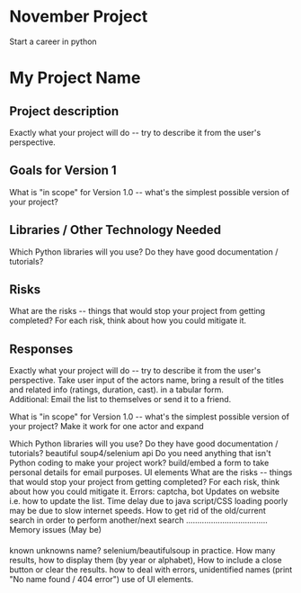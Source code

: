 # November Project
Start a career in python

# My Project Name

## Project description

Exactly what your project will do -- try to describe it from the user's perspective.


## Goals for Version 1

What is "in scope" for Version 1.0 -- what's the simplest possible version of your project?

## Libraries / Other Technology Needed

Which Python libraries will you use? Do they have good documentation / tutorials?

## Risks

What are the risks -- things that would stop your project from getting completed? For each risk, think about how you could mitigate it.

## Responses ##
Exactly what your project will do -- try to describe it from the user's perspective.
	Take user input of the actors name, bring a result of the titles and related info (ratings, duration, cast). in a tabular form.  
	Additional: Email the list to themselves or send it to a friend.
	
What is "in scope" for Version 1.0 -- what's the simplest possible version of your project?
	Make it work for one actor and expand 
	
Which Python libraries will you use? Do they have good documentation / tutorials?
	beautiful soup4/selenium
	api 
Do you need anything that isn't Python coding to make your project work?
	build/embed a form to take personal details for email purposes. 
	UI elements
What are the risks -- things that would stop your project from getting completed? For each risk, think about how you could mitigate it.
	Errors: captcha, bot
	Updates on website i.e. how to update the list. 
	Time delay due to java script/CSS loading poorly may be due to slow internet speeds.
	How to get rid of the old/current search in order to perform another/next search 
 ....................................
	Memory issues (May be)
####
known unknowns
name?
selenium/beautifulsoup in practice.
How many results, how to display them (by year or alphabet), 
How to include a close button or clear the results.
how to deal with errors, unidentified names (print "No name found / 404 error")
use of UI elements.
####
